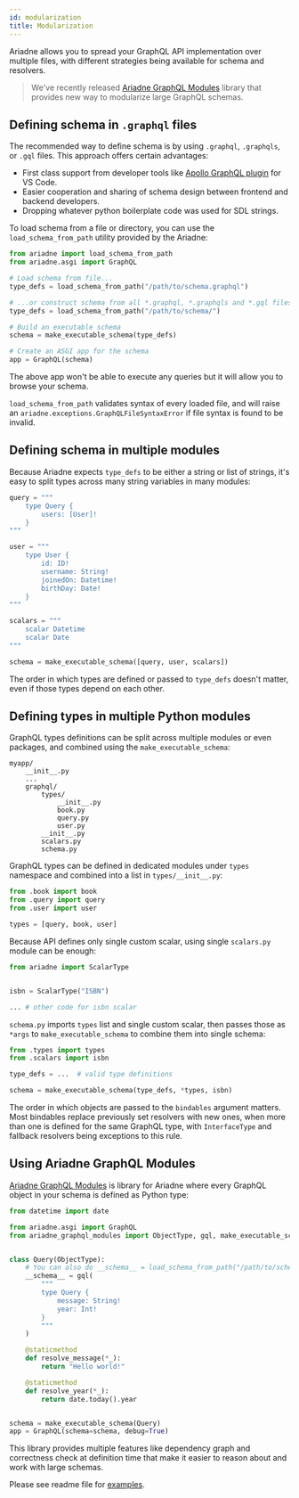 ```yaml
---
id: modularization
title: Modularization
---
```



Ariadne allows you to spread your GraphQL API implementation over multiple files, with different strategies being available for schema and resolvers.

> We've recently released [Ariadne GraphQL Modules](#using-ariadne-graphql-modules) library that provides new way to modularize large GraphQL schemas.


## Defining schema in `.graphql` files

The recommended way to define schema is by using `.graphql`, `.graphqls`, or `.gql` files. This approach offers certain advantages:

- First class support from developer tools like [Apollo GraphQL plugin](https://marketplace.visualstudio.com/items?itemName=apollographql.vscode-apollo) for VS Code.
- Easier cooperation and sharing of schema design between frontend and backend developers.
- Dropping whatever python boilerplate code was used for SDL strings.

To load schema from a file or directory, you can use the `load_schema_from_path` utility provided by the Ariadne:

```python
from ariadne import load_schema_from_path
from ariadne.asgi import GraphQL

# Load schema from file...
type_defs = load_schema_from_path("/path/to/schema.graphql")

# ...or construct schema from all *.graphql, *.graphqls and *.gql files in directory
type_defs = load_schema_from_path("/path/to/schema/")

# Build an executable schema
schema = make_executable_schema(type_defs)

# Create an ASGI app for the schema
app = GraphQL(schema)
```

The above app won't be able to execute any queries but it will allow you to browse your schema.

`load_schema_from_path` validates syntax of every loaded file, and will raise an `ariadne.exceptions.GraphQLFileSyntaxError` if file syntax is found to be invalid.


## Defining schema in multiple modules

Because Ariadne expects `type_defs` to be either a string or list of strings, it's easy to split types across many string variables in many modules:

```python
query = """
    type Query {
        users: [User]!
    }
"""

user = """
    type User {
        id: ID!
        username: String!
        joinedOn: Datetime!
        birthDay: Date!
    }
"""

scalars = """
    scalar Datetime
    scalar Date
"""

schema = make_executable_schema([query, user, scalars])
```

The order in which types are defined or passed to `type_defs` doesn't matter, even if those types depend on each other.


## Defining types in multiple Python modules

GraphQL types definitions can be split across multiple modules or even packages, and combined using the `make_executable_schema`:


```console
myapp/
    __init__.py
    ...
    graphql/
        types/
            __init__.py
            book.py
            query.py
            user.py
        __init__.py
        scalars.py
        schema.py
```

GraphQL types can be defined in dedicated modules under `types` namespace and combined into a list in `types/__init__.py`:

```python
from .book import book
from .query import query
from .user import user

types = [query, book, user]
```

Because API defines only single custom scalar, using single `scalars.py` module can be enough:

```python
from ariadne import ScalarType


isbn = ScalarType("ISBN")

... # other code for isbn scalar
```

`schema.py` imports `types` list and single custom scalar, then passes those as `*args` to `make_executable_schema` to combine them into single schema:

```python
from .types import types
from .scalars import isbn

type_defs = ...  # valid type definitions

schema = make_executable_schema(type_defs, *types, isbn)
```

The order in which objects are passed to the `bindables` argument matters. Most bindables replace previously set resolvers with new ones, when more than one is defined for the same GraphQL type, with `InterfaceType` and fallback resolvers being exceptions to this rule.


## Using Ariadne GraphQL Modules

[Ariadne GraphQL Modules](https://github.com/mirumee/ariadne-graphql-modules) is library for Ariadne where every GraphQL object in your schema is defined as Python type:

```python
from datetime import date

from ariadne.asgi import GraphQL
from ariadne_graphql_modules import ObjectType, gql, make_executable_schema


class Query(ObjectType):
    # You can also do __schema__ = load_schema_from_path("/path/to/schema.graphql")
    __schema__ = gql(
        """
        type Query {
            message: String!
            year: Int!
        }
        """
    )

    @staticmethod
    def resolve_message(*_):
        return "Hello world!"

    @staticmethod
    def resolve_year(*_):
        return date.today().year


schema = make_executable_schema(Query)
app = GraphQL(schema=schema, debug=True)
```

This library provides multiple features like dependency graph and correctness check at definition time that make it easier to reason about and work with large schemas.

Please see readme file for [examples](https://github.com/mirumee/ariadne-graphql-modules#examples).
